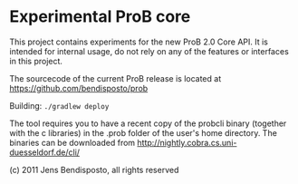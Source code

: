 # Experimental ProB core

This project contains experiments for the new ProB 2.0 Core API.
It is intended for internal usage, do not rely on any of the features or interfaces in this project. 

The sourcecode of the current ProB release is located at https://github.com/bendisposto/prob

Building:
 `./gradlew deploy`
 
The tool requires you to have a recent copy of the probcli binary (together with the c libraries) in the .prob folder of the user's home directory. 
The binaries can be downloaded from http://nightly.cobra.cs.uni-duesseldorf.de/cli/

(c) 2011 Jens Bendisposto, all rights reserved


